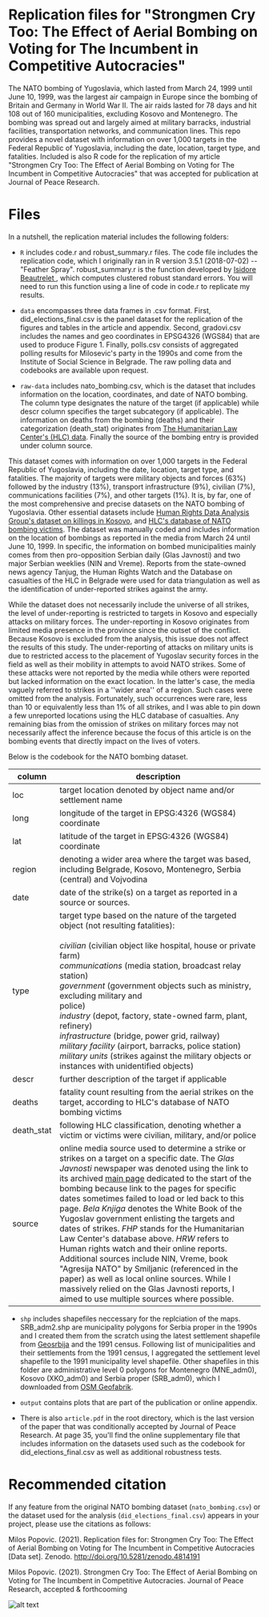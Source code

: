 # Replication files for "Strongmen Cry Too: The Effect of Aerial Bombing on Voting for The Incumbent in Competitive Autocracies"

The NATO bombing of Yugoslavia, which lasted from March 24, 1999 until June 10, 1999, was the largest air campaign in Europe since the bombing of Britain and Germany in World War II. The air raids lasted for 78 days and hit 108 out of 160 municipalities, excluding Kosovo and Montenegro. The bombing was spread out and largely aimed at military barracks, industrial facilities, transportation networks, and communication lines. This repo provides a novel dataset with information on over 1,000 targets in the Federal Republic of Yugoslavia, including the date, location, target type, and fatalities. Included is also R code for the replication of my article "Strongmen Cry Too: The Effect of Aerial Bombing on Voting for The Incumbent in Competitive Autocracies" that was accepted for publication at Journal of Peace Research.

# Files

In a nutshell, the replication material includes the following folders:

- ``R`` includes code.r and robust_summary.r files. The code file includes the replication code, which I originally ran in R version 3.5.1 (2018-07-02) -- "Feather Spray". robust_summary.r is the function developed by [Isidore Beautrelet ](https://raw.githubusercontent.com/IsidoreBeautrelet/economictheoryblog/master/robust_summary.R), which computes clustered robust standard errors. You will need to run this function using a line of code in code.r to replicate my results.

- ``data`` encompasses three data frames in .csv format. First, did_elections_final.csv is the panel dataset for the replication of the figures and tables in the article and appendix. Second, gradovi.csv includes the names and geo coordinates in EPSG4326 (WGS84) that are used to produce Figure 1. Finally, polls.csv consists of aggregated polling results for Milosevic's party in the 1990s and come from the Institute of Social Science in Belgrade. The raw polling data and codebooks are available upon request.

- ``raw-data`` includes nato_bombing.csv, which is the dataset that includes information on the location, coordinates, and date of NATO bombing. The column type designates the nature of the target (if applicable) while descr column specifies the target subcategory (if applicable). The information on deaths from the bombing (deaths) and their categorization (death_stat) originates from [The Humanitarian Law Center's (HLC) data](http://www.hlc-rdc.org/db/nato_en/index.html). Finally the source of the bombing entry is provided under column source. 

This dataset comes with information on over 1,000 targets in the Federal Republic of Yugoslavia, including the date, location, target type, and fatalities. The majority of targets were military objects and forces (63%) followed by the industry (13%), transport infrastructure (9%), civilian (7%), communications facilities (7%), and other targets (1%). It is, by far, one of the most comprehensive and precise datasets on the NATO bombing of Yugoslavia. Other essential datasets include [Human Rights Data Analysis Group's dataset on killings in Kosovo](https://hrdag.org/kosovo-data-killings/), and [HLC's database of NATO bombing victims](http://www.hlc-rdc.org/db/nato_en/index.html). The dataset was manually coded and includes information on the location of bombings as reported in the media from March 24 until June 10, 1999. In specific, the information on bombed municipalities mainly comes from then pro-opposition Serbian daily (Glas Javnosti) and two major Serbian weeklies (NIN and Vreme). Reports from the state-owned news agency Tanjug, the Human Rights Watch and the Database on casualties of the HLC in Belgrade were used for data triangulation as well as the identification of under-reported strikes against the army.

While the dataset does not necessarily include the universe of all strikes, the level of under-reporting is restricted to targets in Kosovo and especially attacks on military forces. The under-reporting in Kosovo originates from limited media presence in the province since the outset of the conflict. Because Kosovo is excluded from the analysis, this issue does not affect the results of this study. The under-reporting of attacks on military units is due to restricted access to the placement of Yugoslav security forces in the field as well as their mobility in attempts to avoid NATO strikes. Some of these attacks were not reported by the media while others were reported but lacked information on the exact location. In the latter's case, the media vaguely referred to strikes in a ''wider area'' of a region. Such cases were omitted from the analysis. Fortunately, such occurrences were rare, less than 10 or equivalently less than 1\% of all strikes, and I was able to pin down a few unreported locations using the HLC database of casualties. Any remaining bias from the omission of strikes on military forces may not necessarily affect the inference because the focus of this article is on the bombing events that directly impact on the lives of voters. 

Below is the codebook for the NATO bombing dataset.

| column     | description                                                                                                                                                                                                                                                                                                                                                                                                                                                                                                                                                                                                                                                                                                                                                                                                 |
|------------|-------------------------------------------------------------------------------------------------------------------------------------------------------------------------------------------------------------------------------------------------------------------------------------------------------------------------------------------------------------------------------------------------------------------------------------------------------------------------------------------------------------------------------------------------------------------------------------------------------------------------------------------------------------------------------------------------------------------------------------------------------------------------------------------------------------|
| loc        | target location denoted by object name and/or settlement name                                                                                                                                                                                                                                                                                                                                                                                                                                                                                                                                                                                                                                                                                                                                         |
| long       | longitude of the target in EPSG:4326 (WGS84) coordinate                                                                                                                                                                                                                                                                                                                                                                                                                                                                                                                                                                                                                                                                                                                                                     |
| lat        | latitude of the target in EPSG:4326 (WGS84) coordinate                                                                                                                                                                                                                                                                                                                                                                                                                                                                                                                                                                                                                                                                                                                                                      |
| region     | denoting a wider area where the target was based, including Belgrade, Kosovo, Montenegro, Serbia (central) and Vojvodina                                                                                                                                                                                                                                                                                                                                                                                                                                                                                                                                                                                                                                                                                   |
| date       | date of the strike(s) on a target as reported in a source or sources.                                                                                                                                                                                                                                                                                                                                                                                                                                                                                                                                                                                                                                                                                                                                       |
| type       | target type based on the nature of the targeted object (not resulting fatalities):<br><br><em>civilian</em> (civilian object like hospital, house or private farm) <br><em>communications</em> (media station, broadcast relay station)<br><em>government</em> (government objects such as ministry, excluding military and<br>police) <br><em>industry</em> (depot, factory, state-owned farm, plant, refinery)<br><em>infrastructure</em> (bridge, power grid, railway)<br><em>military facility</em> (airport, barracks, police station)<br><em>military units</em> (strikes against the military objects or <br>instances with unidentified objects)                                                                                                                                                                                                             |
| descr      | further description of the target if applicable                                                                                                                                                                                                                                                                                                                                                                                                                                                                                                                                                                                                                                                                                                                                                             |
| deaths     | fatality count resulting from the aerial strikes on the target, according to HLC's database of NATO bombing victims                                                                                                                                                                                                                                                                                                                                                                                                                                                                                                                                                                                                                                                                                     |
| death_stat | following HLC classification, denoting whether a victim or victims were civilian, military, and/or police                                                                                                                                                                                                                                                                                                                                                                                                                                                                                                                                                                                                                                                                                                |
| source     | online media source used to determine a strike or strikes on a target on a specific date. The <em>Glas Javnosti</em> newspaper was denoted using the link to its archived [main page](http://arhiva.glas-javnosti.rs/arhiva/1999/03/25/gv-01-1999-03-25.html) dedicated to the start of the bombing because link to the pages for specific dates sometimes failed to load or led back to this page. <em>Bela Knjiga</em> denotes the White Book of the Yugoslav government enlisting the targets and dates of strikes. <em>FHP</em> stands for the Humanitarian Law Center's database above. <em>HRW</em> refers to Human rights watch and their online reports. Additional sources include NIN, Vreme, book "Agresija NATO" by Smiljanic (referenced in the paper) as well as local online sources. While I massively relied on the Glas Javnosti reports, I aimed to use multiple sources where possible.  |

- ``shp`` includes shapefiles neccessary for the replciation of the maps. SRB_adm2.shp are municipality polygons for Serbia proper in the 1990s and I created them from the scratch using the latest settlement shapefile from [Geosrbija](https://geosrbija.rs/) and the 1991 census. Following list of municipalities and their settlements from the 1991 census, I aggregated the settlement level shapefile to the 1991 municipality level shapefile. Other shapefiles in this folder are administrative level 0 polygons for Montenegro (MNE_adm0), Kosovo (XKO_adm0) and Serbia proper (SRB_adm0), which I downloaded from [OSM Geofabrik](https://download.geofabrik.de/europe.html).

- ``output`` contains plots that are part of the publication or online appendix.

- There is also ``article.pdf`` in the root directory, which is the last version of the paper that was conditionally accepted by Journal of Peace Research. At page 35, you'll find the online supplementary file that includes information on the datasets used such as the codebook for did_elections_final.csv as well as additional robustness tests.

# Recommended citation

If any feature from the original NATO bombing dataset (``nato_bombing.csv``) or the dataset used for the analysis (``did_elections_final.csv``) appears in your project, please use the citations as follows:

Milos Popovic. (2021). Replication files for: Strongmen Cry Too: The Effect of Aerial Bombing on Voting for The Incumbent in Competitive Autocracies [Data set]. Zenodo. http://doi.org/10.5281/zenodo.4814191

Milos Popovic. (2021). Strongmen Cry Too: The Effect of Aerial Bombing on Voting for The Incumbent in Competitive Autocracies. Journal of Peace Research, accepted & forthcooming


![alt text](https://github.com/milos-agathon/strongmen_replication/blob/main/bombing.png?raw=true)

